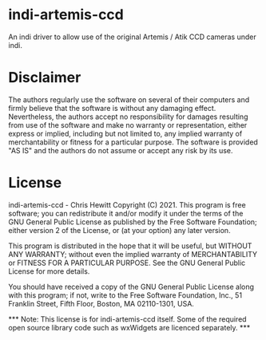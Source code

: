 # indi-artemis-ccd

An indi driver to allow use of the original Artemis / Atik CCD cameras under indi. 

# Disclaimer

The authors regularly use the software on several of their computers and firmly believe that the software is without any damaging effect. Nevertheless, the authors accept no responsibility for damages resulting from use of the software and make no warranty or representation, either express or implied, including but not limited to, any implied warranty of merchantability or fitness for a particular purpose. The software is provided "AS IS" and the authors do not assume or accept any risk by its use.

# License

indi-artemis-ccd - Chris Hewitt Copyright (C) 2021.
This program is free software; you can redistribute it and/or modify it under the terms of the GNU General Public License as published by the Free Software Foundation; either version 2 of the License, or (at your option) any later version.

This program is distributed in the hope that it will be useful, but WITHOUT ANY WARRANTY; without even the implied warranty of MERCHANTABILITY or FITNESS FOR A PARTICULAR PURPOSE. See the GNU General Public License for more details.

You should have received a copy of the GNU General Public License along with this program; if not, write to the Free Software Foundation, Inc., 51 Franklin Street, Fifth Floor, Boston, MA 02110-1301, USA.

*** Note: This license is for indi-artemis-ccd itself. Some of the required open source library code such as wxWidgets are licenced separately. ***
